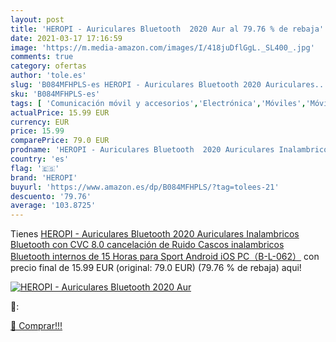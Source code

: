 ```yaml
---
layout: post
title: 'HEROPI - Auriculares Bluetooth  2020 Aur al 79.76 % de rebaja'
date: 2021-03-17 17:16:59
image: 'https://m.media-amazon.com/images/I/418juDflGgL._SL400_.jpg'
comments: true
category: ofertas
author: 'tole.es'
slug: 'B084MFHPLS-es HEROPI - Auriculares Bluetooth 2020 Auriculares...'
sku: 'B084MFHPLS-es'
tags: [ 'Comunicación móvil y accesorios','Electrónica','Móviles','Móviles y smartphones libres','android','heropi', ]
actualPrice: 15.99 EUR
currency: EUR
price: 15.99
comparePrice: 79.0 EUR
prodname: 'HEROPI - Auriculares Bluetooth  2020 Auriculares Inalambricos Bluetooth con CVC 8.0 cancelación de Ruido  Cascos inalambricos Bluetooth internos de 15 Horas para Sport Android iOS PC（B-L-062）'
country: 'es'
flag: '🇪🇸'
brand: 'HEROPI'
buyurl: 'https://www.amazon.es/dp/B084MFHPLS/?tag=tolees-21'
descuento: '79.76'
average: '103.8725'
---
```


Tienes [HEROPI - Auriculares Bluetooth  2020 Auriculares Inalambricos Bluetooth con CVC 8.0 cancelación de Ruido  Cascos inalambricos Bluetooth internos de 15 Horas para Sport Android iOS PC（B-L-062）](https://www.amazon.es/dp/B084MFHPLS/?tag=tolees-21) con precio final de  15.99 EUR (original: 79.0 EUR) (79.76 %  de rebaja) aqui!

[![HEROPI - Auriculares Bluetooth  2020 Aur](https://m.media-amazon.com/images/I/418juDflGgL._SL400_.jpg)](https://www.amazon.es/dp/B084MFHPLS/?tag=tolees-21)

🔎:


[🛒 Comprar!!!](https://www.amazon.es/dp/B084MFHPLS/?tag=tolees-21)
